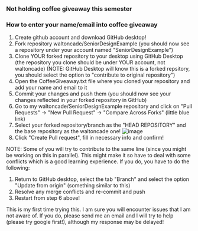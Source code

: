 ### Not holding coffee giveaway this semester

### How to enter your name/email into coffee giveaway
1. Create github account and download GitHub desktop!
2. Fork repository waltoncade/SeniorDesignExample (you should now see a repository under your account named "SeniorDesignExample")
3. Clone YOUR forked repository to your desktop using GitHub Desktop (the repository you clone should be under YOUR account, not waltoncade) (NOTE: GitHub Desktop will know this is a forked repsitory, you should select the option to "contribute to original repository")
4. Open the CoffeeGiveaway.txt file where you cloned your repository and add your name and email to it
5. Commit your changes and push them (you should now see your changes reflected in your forked repository in GitHub)
6. Go to my waltoncade/SeniorDesignExample repository and click on "Pull Requests" -> "New Pull Request" -> "Compare Across Forks" (little blue link)
7. Select your forked repository/branch as the "HEAD REPOSITORY" and the base repository as the waltoncade one!
![image](https://github.com/waltoncade/SeniorDesignExample/assets/26453366/fb22f7e2-9c5e-4eb0-afa3-5450880043c4)
8. Click "Create Pull request", fill in necessary info and confirm!


NOTE: Some of you will try to contribute to the same line (since you might be working on this in parallel). This might make it so have to deal with some conflicts which is a good learning experience. If you do, you have to do the following:
1. Return to GitHub desktop, select the tab "Branch" and select the option "Update from origin" (something similar to this)
2. Resolve any merge conflicts and re-commit and push
3. Restart from step 6 above!

This is my first time trying this. I am sure you will encounter issues that I am not aware of. If you do, please send me an email and I will try to help (please try google first!), although my response may be delayed!
